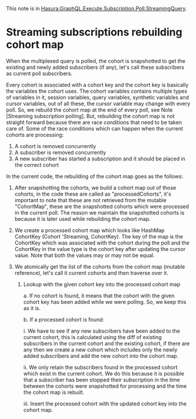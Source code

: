 This note is in [Hasura.GraphQL.Execute.Subscription.Poll.StreamingQuery](https://github.com/hasura/graphql-engine/blob/master/server/src-lib/Hasura/GraphQL/Execute/Subscription/Poll/StreamingQuery.hs#L45).

# Streaming subscriptions rebuilding cohort map


When the multiplexed query is polled, the cohort is snapshotted to get the
existing and newly added subscribers (if any), let's call these subscribers as
current poll subscribers.

Every cohort is associated with a cohort key and the cohort key is basically the
variables the cohort uses. The cohort variables contains multiple types of
variables in it, session variables, query variables, synthetic variables and
cursor variables, out of all these, the cursor variable may change with every
poll. So, we rebuild the cohort map at the end of every poll, see Note
[Streaming subscription polling]. But, rebuilding the cohort map is not straight
forward because there are race conditions that need to be taken care of. Some of
the race conditions which can happen when the current cohorts are processing:

1. A cohort is removed concurrently
2. A subscriber is removed concurrently
3. A new subscriber has started a subscription and it should be placed in the correct cohort

In the current code, the rebuilding of the cohort map goes as the follows:

1. After snapshotting the cohorts, we build a cohort map out of those cohorts,
   in the code these are called as "processedCohorts", it's important to note
   that these are not retrieved from the mutable "CohortMap", these are the
   snapshotted cohorts which were processed in the current poll. The reason we
   maintain the snapshotted cohorts is because it is later used while rebuilding
   the cohort map.

2. We create a processed cohort map which looks like HashMap CohortKey (Cohort
   'Streaming, CohortKey). The key of the map is the CohortKey which was
   associated with the cohort during the poll and the CohortKey in the value
   type is the cohort key after updating the cursor value. Note that both the
   values may or may not be equal.

3. We atomically get the list of the cohorts from the cohort map (mutable
reference), let's call it current cohorts and then traverse over it.

   1. Lookup with the given cohort key into the processed cohort map

      a. If no cohort is found, it means that the cohort with the given cohort
         key has been added while we were polling. So, we keep this as it is.

      b. If a processed cohort is found:

         i. We have to see if any new subscribers have been added to the current
            cohort, this is calculated using the diff of existing subscribers in
            the current cohort and the existing cohort, if there are any then we
            create a new cohort which includes only the newly added subscribers
            and add the new cohort into the cohort map.

         ii. We only retain the subscribers found in the processed cohort which
             exist in the current cohort. We do this because it is possible that
             a subscriber has been stopped their subscription in the time
             between the cohorts were snapshotted for processing and the time
             the cohort map is rebuilt.

         iii. Insert the processed cohort with the updated cohort key into the
         cohort map.

